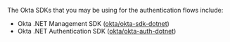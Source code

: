 The Okta SDKs that you may be using for the authentication flows include:

* Okta .NET Management SDK ([okta/okta-sdk-dotnet](https://github.com/okta/okta-sdk-dotnet))
* Okta .NET Authentication SDK ([okta/okta-auth-dotnet](https://github.com/okta/okta-auth-dotnet))
